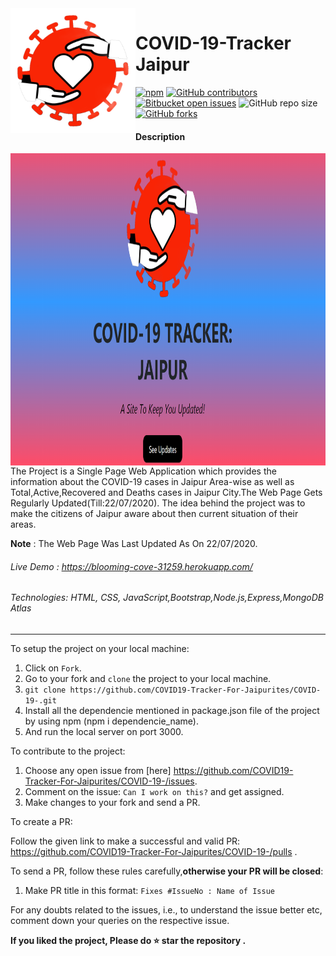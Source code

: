 <img src="public/image/covid-image-(1).png" alt="diseasephoto" align ="left" height="200" width="200"/>

# COVID-19-Tracker Jaipur
[![npm](https://img.shields.io/npm/v/npm?logo=NPM)](https://www.npmjs.com/package/package-list)
[![GitHub contributors](https://img.shields.io/github/contributors/COVID19-Tracker-For-Jaipurites/COVID-19-?color=green&style=plastic)](https://github.com/COVID19-Tracker-For-Jaipurites/COVID-19-/graphs/contributors)
[![Bitbucket open issues](https://img.shields.io/bitbucket/issues/COVID19-Tracker-For-Jaipurites/COVID-19-?style=plastic)](https://github.com/COVID19-Tracker-For-Jaipurites/COVID-19-/issues)
![GitHub repo size](https://img.shields.io/github/repo-size/COVID19-Tracker-For-Jaipurites/COVID-19-?color=%09%2332CD32)
[![GitHub forks](https://img.shields.io/github/forks/COVID19-Tracker-For-Jaipurites/COVID-19-?style=social)](https://github.com/COVID19-Tracker-For-Jaipurites/COVID-19-/network/members)

#### Description


<img src="public/image/homepage.png" alt="dseasephoto" align ="left" height="500" width="1000">

The Project is a Single Page Web Application which provides the information about the COVID-19 cases in Jaipur Area-wise as well as Total,Active,Recovered and Deaths cases in Jaipur City.The Web Page Gets Regularly Updated(Till:22/07/2020).
The idea behind the project was to make the citizens of Jaipur aware about then current situation of their areas.


**Note** : The Web Page Was Last Updated As On 22/07/2020.

###### Live Demo : https://blooming-cove-31259.herokuapp.com/

###### Technologies: HTML, CSS, JavaScript,Bootstrap,Node.js,Express,MongoDB Atlas
----------------------------------------------------------------------------------------------------------------
To setup the project on your local machine:

1. Click on `Fork`.
2. Go to your fork and `clone` the project to your local machine.
3. `git clone https://github.com/COVID19-Tracker-For-Jaipurites/COVID-19-.git`
4. Install all the dependencie mentioned in package.json file of the project by using npm (npm i dependencie_name).
5. And run the local server on port 3000.

To contribute to the project:

1. Choose any open issue from [here]  https://github.com/COVID19-Tracker-For-Jaipurites/COVID-19-/issues.
2. Comment on the issue: `Can I work on this?` and get assigned.
3. Make changes to your fork and send a PR.

To create a PR:

Follow the given link to make a successful and valid PR: https://github.com/COVID19-Tracker-For-Jaipurites/COVID-19-/pulls .

To send a PR, follow these rules carefully,**otherwise your PR will be closed**:

1. Make PR title in this format: `Fixes #IssueNo : Name of Issue`

For any doubts related to the issues, i.e., to understand the issue better etc, comment down your queries on the respective issue.

**If you liked the project,  Please do :star: star the repository .**

 
